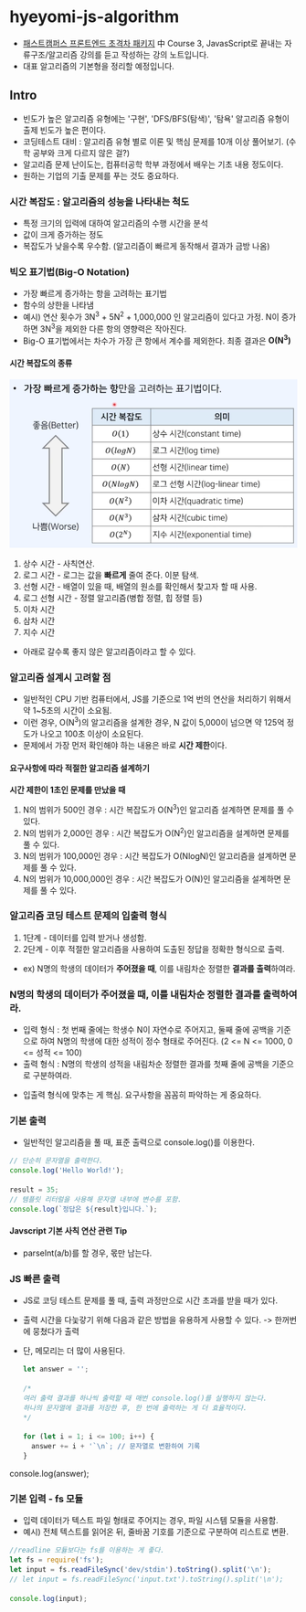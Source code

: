 # hyeyomi-js-algorithm

- [패스트캠퍼스 프론트엔드 초격차 패키지](https://fastcampus.co.kr/dev_online_fesignature) 中 Course 3, JavasScript로 끝내는 자류구조/알고리즘 강의를 듣고 작성하는 강의 노트입니다. 
- 대표 알고리즘의 기본형을 정리할 예정입니다.

## Intro
- 빈도가 높은 알고리즘 유형에는 '구현', 'DFS/BFS(탐색)', '탐욕' 알고리즘 유형이 출제 빈도가 높은 편이다.
- 코딩테스트 대비 : 알고리즘 유형 별로 이론 및 핵심 문제를 10개 이상 풀어보기. (수학 공부와 크게 다르지 않은 걸?)
- 알고리즘 문제 난이도는, 컴퓨터공학 학부 과정에서 배우는 기초 내용 정도이다. 
- 원하는 기업의 기출 문제를 푸는 것도 중요하다.

### 시간 복잡도 : 알고리즘의 성능을 나타내는 척도
- 특정 크기의 입력에 대하여 알고리즘의 수행 시간을 분석
- 값이 크게 증가하는 정도
- 복잡도가 낮을수록 우수함. (알고리즘이 빠르게 동작해서 결과가 금방 나옴)

### 빅오 표기법(Big-O Notation)
- 가장 빠르게 증가하는 항을 고려하는 표기법
- 함수의 상한을 나타냄
- 예시) 연산 횟수가 3N<sup>3</sup> + 5N<sup>2</sup> + 1,000,000 인 알고리즘이 있다고 가정. N이 증가하면 3N<sup>3</sup>을 제외한 다른 항의 영향력은 작아진다.
- Big-O 표기법에서는 차수가 가장 큰 항에서 계수를 제외한다. 최종 결과은 **O(N<sup>3</sup>)**

#### 시간 복잡도의 종류
![big-o](https://raw.githubusercontent.com/Anne-Hyeyeon/hyeyomi-js-algorithm/main/assets/big-o-example.png)

1) 상수 시간 - 사칙연산.
2) 로그 시간 - 로그는 값을 **빠르게** 줄여 준다. 이분 탐색.
3) 선형 시간 - 배열이 있을 때, 배열의 원소를 확인해서 찾고자 할 때 사용.
4) 로그 선형 시간 - 정렬 알고리즘(병합 정렬, 힙 정렬 등)
5) 이차 시간 
6) 삼차 시간 
7) 지수 시간
* 아래로 갈수록 좋지 않은 알고리즘이라고 할 수 있다.

### 알고리즘 설계시 고려할 점
- 일반적인 CPU 기반 컴퓨터에서, JS를 기준으로 1억 번의 연산을 처리하기 위해서 약 1~5초의 시간이 소요됨.
- 이런 경우, O(N<sup>3</sup>)의 알고리즘을 설계한 경우, N 값이 5,000이 넘으면 약 125억 정도가 나오고 100초 이상이 소요된다.
- 문제에서 가장 먼저 확인해야 하는 내용은 바로 **시간 제한**이다.

#### 요구사항에 따라 적절한 알고리즘 설계하기
**시간 제한이 1초인 문제를 만났을 때**
1) N의 범위가 500인 경우 : 시간 복잡도가 O(N<sup>3</sup>)인 알고리즘 설계하면 문제를 풀 수 있다.
2) N의 범위가 2,000인 경우 : 시간 복잡도가 O(N<sup>2</sup>)인 알고리즘을 설계하면 문제를 풀 수 있다.
3) N의 범위가 100,000인 경우 : 시간 복잡도가 O(NlogN)인 알고리즘을 설계하면 문제를 풀 수 있다.
4) N의 범위가 10,000,000인 경우 : 시간 복잡도가 O(N)인 알고리즘을 설계하면 문제를 풀 수 있다.

### 알고리즘 코딩 테스트 문제의 입출력 형식
1. 1단계 - 데이터를 입력 받거나 생성함.
2. 2단계 - 이후 적절한 알고리즘을 사용하여 도출된 정답을 정확한 형식으로 출력.
- ex) N명의 학생의 데이터가 **주어졌을 때**, 이를 내림차순 정렬한 **결과를 출력**하여라.

### N명의 학생의 데이터가 주어졌을 때, 이를 내림차순 정렬한 결과를 출력하여라.
- 입력 형식 : 첫 번째 줄에는 학생수 N이 자연수로 주어지고, 둘째 줄에 공백을 기준으로 하여 N명의 학생에 대한 성적이 정수 형태로 주어진다.
  (2 <= N <= 1000, 0 <= 성적 <= 100)
- 출력 형식 : N명의 학생의 성적을 내림차순 정렬한 결과를 첫째 줄에 공백을 기준으로 구분하여라.

* 입출력 형식에 맞추는 게 핵심. 요구사항을 꼼꼼히 파악하는 게 중요하다.

### 기본 출력
- 일반적인 알고리즘을 풀 때, 표준 출력으로 console.log()를 이용한다.
```js
// 단순히 문자열을 출력한다.
console.log('Hello World!');

result = 35;
// 템플릿 리터럴을 사용해 문자열 내부에 변수를 포함.
console.log(`정답은 ${result}입니다.`);
```

#### Javscript 기본 사칙 연산 관련 Tip
- parseInt(a/b)를 할 경우, 몫만 남는다.

### JS 빠른 출력
- JS로 코딩 테스트 문제를 풀 때, 출력 과정만으로 시간 초과를 받을 때가 있다.
- 출력 시간을 다눛갛기 위해 다음과 같은 방법을 유용하게 사용할 수 있다. -> 한꺼번에 뭉쳤다가 출력
- 단, 메모리는 더 많이 사용된다.

  ```js
  let answer = '';

  /*
  여러 출력 결과를 하나씩 출력할 때 매번 console.log()를 실행하지 않는다.
  하나의 문자열에 결과를 저장한 후, 한 번에 출력하는 게 더 효율적이다.
  */

  for (let i = 1; i <= 100; i++) {
    answer += i + '`\n`; // 문자열로 변환하여 기록
  }

console.log(answer);

### 기본 입력 - fs 모듈
- 입력 데이터가 텍스트 파일 형태로 주어지는 경우, 파일 시스템 모듈을 사용함.
- 예시) 전체 텍스트를 읽어온 뒤, 줄바꿈 기호를 기준으로 구분하여 리스트로 변환.
```js
//readline 모듏보다는 fs를 이용하는 게 좋다.
let fs = require('fs');
let input = fs.readFileSync('dev/stdin').toString().split('\n');
// let input = fs.readFileSync('input.txt').toString().split('\n');

console.log(input);
